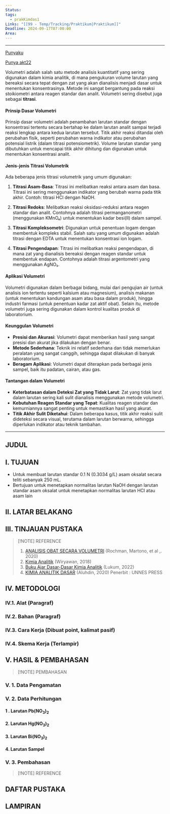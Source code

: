 ```yaml
---
Status: 
tags:
  - prakKimdas1
Links: "[[99 - Temp/Tracking/Praktikum|Praktikum]]"
Deadline: 2024-09-17T07:00:00
Area: 
---
```

---

[Punyaku](https://drive.google.com/drive/folders/1vi2jFx5av1kXOA-7HZQU3nO4bUKSzNJy)

[Punya akt22](https://drive.google.com/drive/folders/1EMtUyoV86TAGhQdoVaHXEoZVBOFGzg-8)

Volumetri adalah salah satu metode analisis kuantitatif yang sering digunakan dalam kimia analitik, di mana pengukuran volume larutan yang bereaksi secara tepat dengan zat yang akan dianalisis menjadi dasar untuk menentukan konsentrasinya. Metode ini sangat bergantung pada reaksi stoikiometri antara reagen standar dan analit. Volumetri sering disebut juga sebagai **titrasi**.

#### Prinsip Dasar Volumetri

Prinsip dasar volumetri adalah penambahan larutan standar dengan konsentrasi tertentu secara bertahap ke dalam larutan analit sampai terjadi reaksi lengkap antara kedua larutan tersebut. Titik akhir reaksi ditandai oleh perubahan fisik, seperti perubahan warna indikator atau perubahan potensial listrik (dalam titrasi potensiometrik). Volume larutan standar yang dibutuhkan untuk mencapai titik akhir dihitung dan digunakan untuk menentukan konsentrasi analit.

#### Jenis-jenis Titrasi Volumetrik

Ada beberapa jenis titrasi volumetrik yang umum digunakan:

1. **Titrasi Asam-Basa**: Titrasi ini melibatkan reaksi antara asam dan basa. Titrasi ini sering menggunakan indikator yang berubah warna pada titik akhir. Contoh: titrasi HCl dengan NaOH.
    
2. **Titrasi Redoks**: Melibatkan reaksi oksidasi-reduksi antara reagen standar dan analit. Contohnya adalah titrasi permanganometri (menggunakan KMnO₄) untuk menentukan kadar besi(II) dalam sampel.
    
3. **Titrasi Kompleksometri**: Digunakan untuk penentuan logam dengan membentuk kompleks stabil. Salah satu yang umum digunakan adalah titrasi dengan EDTA untuk menentukan konsentrasi ion logam.
    
4. **Titrasi Pengendapan**: Titrasi ini melibatkan reaksi pengendapan, di mana zat yang dianalisis bereaksi dengan reagen standar untuk membentuk endapan. Contohnya adalah titrasi argentometri yang menggunakan AgNO₃.
    

#### Aplikasi Volumetri

Volumetri digunakan dalam berbagai bidang, mulai dari pengujian air (untuk analisis ion tertentu seperti kalsium atau magnesium), analisis makanan (untuk menentukan kandungan asam atau basa dalam produk), hingga industri farmasi (untuk penentuan kadar zat aktif obat). Selain itu, metode volumetri juga sering digunakan dalam kontrol kualitas produk di laboratorium.

#### Keunggulan Volumetri

- **Presisi dan Akurasi**: Volumetri dapat memberikan hasil yang sangat presisi dan akurat jika dilakukan dengan benar.
- **Metode Sederhana**: Teknik ini relatif sederhana dan tidak memerlukan peralatan yang sangat canggih, sehingga dapat dilakukan di banyak laboratorium.
- **Beragam Aplikasi**: Volumetri dapat diterapkan pada berbagai jenis sampel, baik itu padatan, cairan, atau gas.

#### Tantangan dalam Volumetri

- **Keterbatasan dalam Deteksi Zat yang Tidak Larut**: Zat yang tidak larut dalam larutan sering kali sulit dianalisis menggunakan metode volumetri.
- **Kebutuhan Reagen Standar yang Tepat**: Kualitas reagen standar dan kemurniannya sangat penting untuk memastikan hasil yang akurat.
- **Titik Akhir Sulit Diketahui**: Dalam beberapa kasus, titik akhir reaksi sulit dideteksi secara visual, terutama dalam larutan berwarna, sehingga diperlukan indikator atau teknik tambahan.
---
## JUDUL

## I. TUJUAN
- Untuk membuat larutan standar 0.1 N (0.3034 g/L) asam oksalat secara teliti sebanyak 250 mL.
- Bertujuan untuk menetapkan normalitas larutan NaOH dengan larutan standar asam oksalat untuk menetapkan normalitas larutan HCl atau asam lain
## II. LATAR BELAKANG


## III. TINJAUAN PUSTAKA


>[!NOTE] REFERENCE
>1. [ANALISIS OBAT SECARA VOLUMETRI](https://www.google.com/books?hl=en&lr=&id=lA4VEAAAQBAJ&oi=fnd&pg=PA1&dq=Pengembangan+Teknik+Volumetri+Titrasi+Kompleksometri+dalam+Analisis+Logam+di+Lingkungan+Perairan&ots=PzqfTG5DmZ&sig=ZE18FGFT-Vq1TOzir2HfsMjZGXE) (Rochman, Martono, et al ,. 2020)
>2. [Kimia Analitik](https://www.academia.edu/download/45998153/Bahan_Ajar_Kimia_Analitik.pdf) (Wiryawan, 2018)
>3. [Buku Ajar Dasar-Dasar Kimia Analitik](https://repository.ung.ac.id/get/karyailmiah/9451/Buku-Ajar-Dasar-Dasar-Kimia-Analitik.pdf) (Lukum, 2022)
>4. [KIMIA ANALITIK DASAR](http://lib.unnes.ac.id/57072/1/Buku%20Ajar%20KIMIA%20ANALITIK%20DASAR_M.%20Alauhdin.pdf) (Aluhdin, 2020) Penerbit : UNNES PRESS

## IV. METODOLOGI

### IV.1. Alat (Paragraf)

### IV.2. Bahan (Paragraf)

### IV.3. Cara Kerja (Dibuat point, kalimat pasif)

### IV.4. Skema Kerja (Terlampir)

## V. HASIL & PEMBAHASAN

> [!NOTE] PEMBAHASAN

### V. 1. Data Pengamatan

### V. 2. Data Perhitungan
#### 1 . Larutan  Pb(NO$_3$)$_2$
#### 2. Larutan Hg(NO$_3$)$_2$

#### 3. Larutan Bi(NO$_3$)$_2$

#### 4. Larutan Sampel

### V. 3. Pembahasan


> [!NOTE] REFERENCE


## DAFTAR PUSTAKA

## LAMPIRAN
